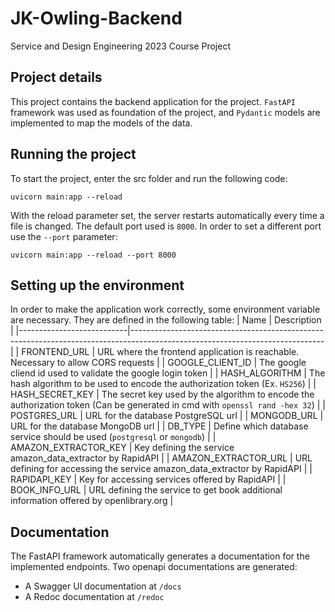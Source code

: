 # JK-Owling-Backend
Service and Design Engineering 2023 Course Project

## Project details

This project contains the backend application for the project.
`FastAPI` framework was used as foundation of the project, and `Pydantic` models are implemented to map the models of the data.


## Running the project

To start the project, enter the src folder and run the following code:

```
uvicorn main:app --reload
```

With the reload parameter set, the server restarts automatically every time a file is changed.
The default port used is `8000`. In order to set a different port use the `--port` parameter:
```
uvicorn main:app --reload --port 8000
```


## Setting up the environment

In order to make the application work correctly, some environment variable are necessary.
They are defined in the following table:
| Name                      | Description                                                                                                                  |
|---------------------------|------------------------------------------------------------------------------------------------------------------------------|
| FRONTEND_URL              | URL where the frontend application is reachable. Necessary to allow CORS requests                                            |
| GOOGLE_CLIENT_ID          | The google cliend id used to validate the google login token                                                                 |
| HASH_ALGORITHM            | The hash algorithm to be used to encode the authorization token (Ex. `HS256`)                                                |
| HASH_SECRET_KEY           | The secret key used by the algorithm to encode the authorization token (Can be generated in cmd with `openssl rand -hex 32`) |
| POSTGRES_URL              | URL for the database PostgreSQL url                                                                                          |
| MONGODB_URL               | URL for the database MongoDB url                                                                                             |
| DB_TYPE                   | Define which database service should be used (`postgresql` or `mongodb`)                                                     |
| AMAZON_EXTRACTOR_KEY      | Key defining the service amazon_data_extractor by RapidAPI                                                                   |
| AMAZON_EXTRACTOR_URL      | URL defining for accessing the service amazon_data_extractor by RapidAPI                                                     |
| RAPIDAPI_KEY              | Key for accessing services offered by RapidAPI                                                                               |
| BOOK_INFO_URL             | URL defining the service to get book additional information offered by openlibrary.org                                       |


## Documentation

The FastAPI framework automatically generates a documentation for the implemented endpoints.
Two openapi documentations are generated:
* A Swagger UI documentation at `/docs`
* A Redoc documentation at `/redoc`
